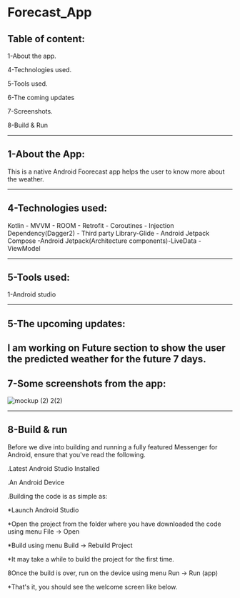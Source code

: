 # Forecast_App

Table of content:
-------------------------------

1-About the app.

4-Technologies used.

5-Tools used.

6-The coming updates

7-Screenshots.

8-Build & Run

--------------------------------------------------------------------------------------------

1-About the App:
----------------------------------
This is a native Android Foorecast app helps the user to know more about the weather.

----------------------------------------------------------------------------------------------

4-Technologies used:
---------------------
Kotlin - MVVM - ROOM - Retrofit - Coroutines - Injection Dependency(Dagger2) -
Third party Library-Glide - Android Jetpack Compose -Android Jetpack(Architecture components)-LiveData - ViewModel

-------------------------------------------------------------------------------------------------

5-Tools used:
---------------------
1-Android studio

----------------------------------------------------------------------------------------------------

5-The upcoming updates:
---------------------

I am working on Future section to show the user the predicted weather for the future 7 days.
----------------------------------------------------------------------------------------------------


7-Some screenshots from the app:
-----------------------------------

![mockup (2) 2(2)](https://user-images.githubusercontent.com/59229510/189696282-9cc583be-d4db-4d30-aaa6-ec9afa23efdb.jpg)


---------------------------------------------------------------------------------------------------------

8-Build & run
------------------------------------

Before we dive into building and running a fully featured Messenger for Android, ensure that you've read the following.

.Latest Android Studio Installed

.An Android Device

.Building the code is as simple as:



*Launch Android Studio

*Open the project from the folder where you have downloaded the code using menu File -> Open

*Build using menu Build -> Rebuild Project

*It may take a while to build the project for the first time.

8Once the build is over, run on the device using menu Run -> Run (app)

*That's it, you should see the welcome screen like below.
